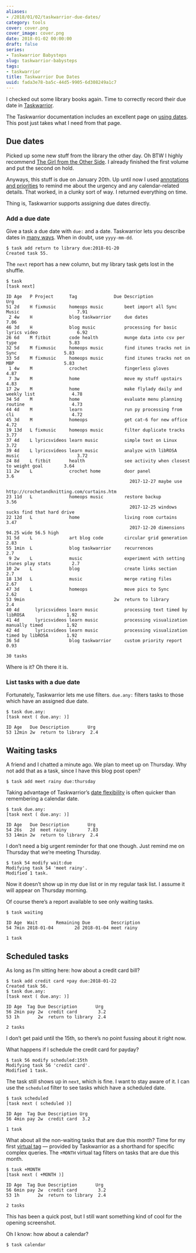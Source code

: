 ```yaml
---
aliases:
- /2018/01/02/taskwarrior-due-dates/
category: tools
cover: cover.png
cover_image: cover.png
date: 2018-01-02 00:00:00
draft: false
series:
- Taskwarrior Babysteps
slug: taskwarrior-babysteps
tags:
- taskwarrior
title: Taskwarrior Due Dates
uuid: fada3e78-ba5c-44d5-9905-6d308249a1c7
---
```


I checked out some library books again. Time to correctly record their
due date in [Taskwarrior](https://taskwarrior.org).

The Taskwarrior documentation includes an excellent page on [using
dates](https://taskwarrior.org/docs/using_dates.html). This post just
takes what I need from that page.

## Due dates

Picked up some new stuff from the library the other day. Oh BTW I highly
recommend [The Girl from the Other
Side](https://www.goodreads.com/book/show/30139736-the-girl-from-the-other-side).
I already finished the first volume and put the second on hold.

Anyways, this stuff is due on January 20th. Up until now I used
[annotations and priorities](/post/2017/12/taskwarrior-priorities) to
remind me about the urgency and any calendar-related details. That
worked, in a clunky sort of way. I returned everything on time.

Thing is, Taskwarrior supports assigning due dates directly.

### Add a due date

Give a task a due date with `due:` and a date. Taskwarrior lets you
describe dates in [many
ways](https://taskwarrior.org/docs/named_dates.html). When in doubt, use
`yyyy-mm-dd`.

    $ task add return to library due:2018-01-20
    Created task 55.

The `next` report has a new column, but my library task gets lost in the
shuffle.

    $ task
    [task next]

    ID Age   P Project      Tag              Due Description                                     Urg
    51 2d    H fixmusic     homeops music        beet import all Sync Music                      7.91
     2 4w    H              blog taskwarrior     due dates                                       7.06
    46 3d    H              blog music           processing for basic lyrics video               6.92
    26 6d    M fitbit       code health          munge data into csv per type                    5.83
    32 5d    M fixmusic     homeops music        find itunes tracks not in Sync                  5.83
    33 5d    M fixmusic     homeops music        find itunes tracks not on MBP                   5.83
     1 4w    M              crochet              fingerless gloves                               4.87
     7 3w    M              home                 move my stuff upstairs                          4.83
    17 2w    M              home                 make flylady daily and weekly list              4.78
    34 5d    M              home                 evaluate menu planning routine                  4.73
    44 4d    M              learn                run py processing from cli                      4.72
    45 3d    M              homeops              get cat-6 for new office                        4.72
    19 13d   L fixmusic     homeops music        filter duplicate tracks                         3.77
    37 4d    L lyricsvideos learn music          simple text on Linux                            3.72
    39 4d    L lyricsvideos learn music          analyze with libROSA music                      3.72
    24 8d    L fitbit       health               see activity when closest to weight goal        3.64
    11 2w    L              crochet home         door panel                                       3.6
                                                   2017-12-27 maybe use
                                                 http://crochetandknitting.com/curtains.htm
    23 11d   L              homeops music        restore backup                                  3.56
                                                   2017-12-25 windows sucks find that hard drive
    22 12d   L              home                 living room curtains                            3.47
                                                   2017-12-20 dimensions 94.25 wide 56.5 high
    31 5d    L              art blog code        circular grid generation                        2.83
    55 1min  L              blog taskwarrior     recurrences                                      2.7
     9 2w    L              music                experiment with setting itunes play stats        2.7
    10 2w    L              blog                 create links section                             2.7
    18 13d   L              music                merge rating files                              2.67
    47 3d    L              homeops              move pics to Sync                               2.62
    53 9min                                  2w  return to library                                2.4
    40 4d      lyricsvideos learn music          processing text timed by libROSA                1.92
    41 4d      lyricsvideos learn music          processing visualization manually timed         1.92
    42 4d      lyricsvideos learn music          processing visualization timed by libROSA       1.92
    36 5d                   blog taskwarrior     custom priority report                          0.93

    30 tasks

Where is it? Oh there it is.

### List tasks with a due date

Fortunately, Taskwarrior lets me use filters. `due.any:` filters tasks
to those which have an assigned due date.

    $ task due.any:
    [task next ( due.any: )]

    ID Age   Due Description       Urg
    53 12min 2w  return to library  2.4

## Waiting tasks

A friend and I chatted a minute ago. We plan to meet up on Thursday. Why
not add that as a task, since I have this blog post open?

    $ task add meet rainy due:thursday

Taking advantage of Taskwarrior’s [date
flexibility](https://taskwarrior.org/docs/named_dates.html) is often
quicker than remembering a calendar date.

    $ task due.any:
    [task next ( due.any: )]

    ID Age   Due Description       Urg
    54 26s   2d  meet rainy        7.83
    53 14min 2w  return to library  2.4

I don’t need a big urgent reminder for that one though. Just remind me
on Thursday that we’re meeting Thursday.

    $ task 54 modify wait:due
    Modifying task 54 'meet rainy'.
    Modified 1 task.

Now it doesn’t show up in my due list or in my regular task list. I
assume it will appear on Thursday morning.

Of course there’s a report available to see only waiting tasks.

    $ task waiting

    ID Age  Wait       Remaining Due        Description
    54 7min 2018-01-04        2d 2018-01-04 meet rainy

    1 task

## Scheduled tasks

As long as I’m sitting here: how about a credit card bill?

    $ task add credit card +pay due:2018-01-22
    Created task 56.
    $ task due.any:
    [task next ( due.any: )]

    ID Age  Tag Due Description       Urg
    56 2min pay 2w  credit card        3.2
    53 1h       2w  return to library  2.4

    2 tasks

I don’t get paid until the 15th, so there’s no point fussing about it
right now.

What happens if I schedule the credit card for payday?

    $ task 56 modify scheduled:15th
    Modifying task 56 'credit card'.
    Modified 1 task.

The task still shows up in `next`, which is fine. I want to stay aware
of it. I can use the `scheduled` filter to see tasks which have a
scheduled date.

    $ task scheduled
    [task next ( scheduled )]

    ID Age  Tag Due Description Urg
    56 4min pay 2w  credit card  3.2

    1 task

What about all the non-waiting tasks that are due this month? Time for
my first [virtual tag](https://taskwarrior.org/docs/tags.html#supported)
— provided by Taskwarrior as a shorthand for specific complex queries.
The `+MONTH` virtual tag filters on tasks that are due this month.

    $ task +MONTH
    [task next ( +MONTH )]

    ID Age  Tag Due Description       Urg
    56 6min pay 2w  credit card        3.2
    53 1h       2w  return to library  2.4

    2 tasks

This has been a quick post, but I still want something kind of cool for
the opening screenshot.

Oh I know: how about a calendar?

    $ task calendar